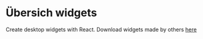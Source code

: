 # Übersich widgets

Create desktop widgets with React.
Download widgets made by others [here](https://tracesof.net/uebersicht-widgets/)
